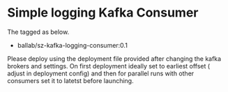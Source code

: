 # Simple logging Kafka Consumer
The tagged as below. 
* ballab/sz-kafka-logging-consumer:0.1

Please deploy using the deployment file provided after changing the kafka brokers and settings. On first deployment ideally set to earliest offset ( adjust in deployment config) and then for parallel runs with other consumers set it to latetst before launching.